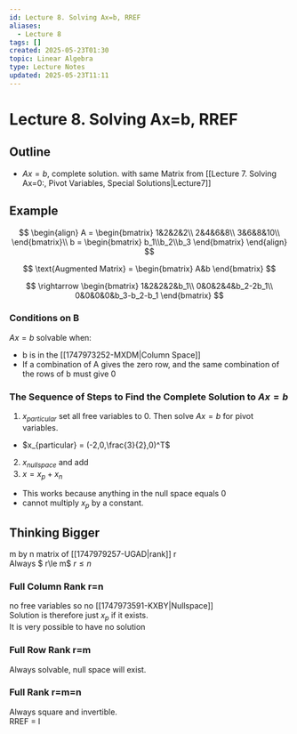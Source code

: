 ```yaml
---
id: Lecture 8. Solving Ax=b, RREF
aliases:
  - Lecture 8
tags: []
created: 2025-05-23T01:30
topic: Linear Algebra
type: Lecture Notes
updated: 2025-05-23T11:11
---
```


# Lecture 8. Solving Ax=b, RREF
## Outline
-  $Ax = b$, complete solution. with same Matrix from [[Lecture 7. Solving Ax=0:, Pivot Variables, Special Solutions|Lecture7]]
## Example

$$
\begin{align}
A = \begin{bmatrix}
1&2&2&2\\
2&4&6&8\\
3&6&8&10\\
\end{bmatrix}\\
b = \begin{bmatrix}
b_1\\b_2\\b_3
\end{bmatrix}
\end{align}
$$

$$
\text{Augmented Matrix} = \begin{bmatrix}
A&b
\end{bmatrix}
$$

$$
\rightarrow \begin{bmatrix}
1&2&2&2&b_1\\
0&0&2&4&b_2-2b_1\\
0&0&0&0&b_3-b_2-b_1
\end{bmatrix}
$$
### Conditions on B
$Ax=b$ solvable when:
- b is in the [[1747973252-MXDM|Column Space]] 
- If a combination of A gives the zero row, and the same combination of the rows of b must give 0
### The Sequence of Steps to Find the Complete Solution to $Ax=b$

1. $x_{particular}$ set all free variables to 0. Then solve $Ax=b$ for pivot variables.
  - $x_{particular} = (-2,0,\frac{3}{2},0)^T$
2. $x_{nullspace}$ and add
3. $x = x_p + x_n$
  - This works because anything in the null space equals 0
  - cannot multiply $x_p$ by a constant.
## Thinking Bigger
m by n matrix of [[1747979257-UGAD|rank]] r\
Always $ r\le m$ $r \le n$
### Full Column Rank r=n
no free variables so no [[1747973591-KXBY|Nullspace]]\
Solution is therefore just $x_p$ if it exists.\
It is very possible to have no solution
### Full Row Rank r=m
Always solvable, null space will exist.
### Full Rank r=m=n
Always square and invertible.\
RREF = I
